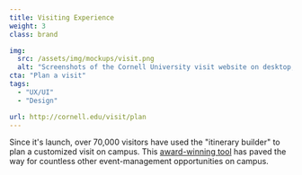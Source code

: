 ```yaml
---
title: Visiting Experience
weight: 3
class: brand

img: 
  src: /assets/img/mockups/visit.png
  alt: "Screenshots of the Cornell University visit website on desktop, mobile, and tablet"
cta: "Plan a visit"
tags:
  - "UX/UI"
  - "Design"

url: http://cornell.edu/visit/plan
---
```


Since it's launch, over 70,000 visitors have used the "itinerary builder" to plan a customized visit on campus. This <a href="http://www.case.org/Awards/Circle_of_Excellence/About_COE/Previous_Winners/2015_Winners/Websites_2015.html" target="_blank">award-winning tool</a> has paved the way for countless other event-management opportunities on campus.

<!--break-->